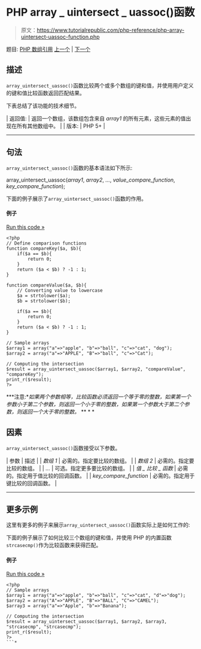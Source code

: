 # PHP array _ uintersect _ uassoc()函数

> 原文：<https://www.tutorialrepublic.com/php-reference/php-array-uintersect-uassoc-function.php>

题目: [PHP 数组引用](php-array-functions.php) [上一个](php-array-uintersect-assoc-function.php) | [下一个](php-array-unique-function.php)

## 描述

`array_uintersect_uassoc()`函数比较两个或多个数组的键和值，并使用用户定义的键和值比较函数返回匹配结果。

下表总结了该功能的技术细节。

| 返回值: | 返回一个数组，该数组包含来自 *array1* 的所有元素，这些元素的值出现在所有其他数组中。 |
| 版本: | PHP 5+ |

* * *

## 句法

`array_uintersect_uassoc()`函数的基本语法如下所示:

array_uintersect_uassoc(*array1*, *array2*, *...*, *value_compare_function*, *key_compare_function*);

下面的例子展示了`array_uintersect_uassoc()`函数的作用。

#### 例子

[Run this code »](../codelab.php?topic=php&file=intersection-of-two-arrays-using-key-value-comparison-functions "Run this code to view the output")

```
<?php
// Define comparison functions
function compareKey($a, $b){
    if($a == $b){
        return 0;
    }
    return ($a < $b) ? -1 : 1;
}

function compareValue($a, $b){
    // Converting value to lowercase
    $a = strtolower($a);
    $b = strtolower($b);

    if($a == $b){
        return 0;
    }
    return ($a < $b) ? -1 : 1;
}

// Sample arrays
$array1 = array("a"=>"apple", "b"=>"ball", "c"=>"cat", "dog");
$array2 = array("a"=>"APPLE", "B"=>"ball", "c"=>"Cat");

// Computing the intersection
$result = array_uintersect_uassoc($array1, $array2, "compareValue", "compareKey");
print_r($result);
?>
```

 ***注意:**如果两个参数相等，比较函数必须返回一个等于零的整数，如果第一个参数小于第二个参数，则返回一个小于零的整数，如果第一个参数大于第二个参数，则返回一个大于零的整数。*  ** * *

## 因素

`array_uintersect_uassoc()`函数接受以下参数。

| 参数 | 描述 |
| *数组 1* | 必需的。指定要比较的数组。 |
| *数组 2* | 必需的。指定要比较的数组。 |
| *...* | 可选。指定更多要比较的数组。 |
| *值 _ 比较 _ 函数* | 必需的。指定用于值比较的回调函数。 |
| *key_compare_function* | 必需的。指定用于键比较的回调函数。 |

* * *

## 更多示例

这里有更多的例子来展示`array_uintersect_uassoc()`函数实际上是如何工作的:

下面的例子展示了如何比较三个数组的键和值，并使用 PHP 的内置函数`strcasecmp()`作为比较函数来获得匹配。

#### 例子

[Run this code »](../codelab.php?topic=php&file=intersection-of-three-arrays-using-key-value-comparison-functions "Run this code to view the output")

```
<?php
// Sample arrays
$array1 = array("a"=>"apple", "b"=>"ball", "c"=>"cat", "d"=>"dog");
$array2 = array("A"=>"APPLE", "B"=>"BALL", "C"=>"CAMEL");
$array3 = array("a"=>"Apple", "b"=>"Banana");

// Computing the intersection
$result = array_uintersect_uassoc($array1, $array2, $array3, "strcasecmp", "strcasecmp");
print_r($result);
?>
```*